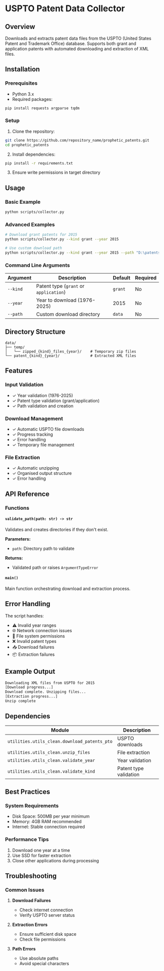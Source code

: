 # USPTO Patent Data Collector

## Overview
Downloads and extracts patent data files from the USPTO (United States Patent and Trademark Office) database. Supports both grant and application patents with automated downloading and extraction of XML files.

## Installation

### Prerequisites
- Python 3.x
- Required packages:
```bash
pip install requests argparse tqdm
```

### Setup
1. Clone the repository:
```bash
git clone https://github.com/repository_name/prophetic_patents.git
cd prophetic_patents
```

2. Install dependencies:
```bash
pip install -r requirements.txt
```

3. Ensure write permissions in target directory

## Usage

### Basic Example
```bash
python scripts/collector.py
```

### Advanced Examples
```bash
# Download grant patents for 2015
python scripts/collector.py --kind grant --year 2015

# Use custom download path
python scripts/collector.py --kind grant --year 2015 --path "D:\patents"
```

### Command Line Arguments
| Argument | Description | Default | Required |
|----------|-------------|---------|----------|
| `--kind` | Patent type (`grant` or `application`) | `grant` | No |
| `--year` | Year to download (1976-2025) | 2015 | No |
| `--path` | Custom download directory | `data` | No |

## Directory Structure
```
data/
├── temp/
│   └── zipped_{kind}_files_{year}/    # Temporary zip files
└── patent_{kind}_{year}/              # Extracted XML files
```

## Features

### Input Validation
- ✓ Year validation (1976-2025)
- ✓ Patent type validation (grant/application)
- ✓ Path validation and creation

### Download Management
- ✓ Automatic USPTO file downloads
- ✓ Progress tracking
- ✓ Error handling
- ✓ Temporary file management

### File Extraction
- ✓ Automatic unzipping
- ✓ Organised output structure
- ✓ Error handling

## API Reference

### Functions

#### `validate_path(path: str) -> str`
Validates and creates directories if they don't exist.

**Parameters:**
- `path`: Directory path to validate

**Returns:**
- Validated path or raises `ArgumentTypeError`

#### `main()`
Main function orchestrating download and extraction process.

## Error Handling

The script handles:
- ⚠️ Invalid year ranges
- 🌐 Network connection issues
- 📁 File system permissions
- ❌ Invalid patent types
- 📥 Download failures
- 📦 Extraction failures

## Example Output
```bash
Downloading XML files from USPTO for 2015
[Download progress...]
Download complete. Unzipping files...
[Extraction progress...]
Unzip complete
```

## Dependencies
| Module | Description |
|--------|-------------|
| `utilities.utils_clean.download_patents_pto` | USPTO downloads |
| `utilities.utils_clean.unzip_files` | File extraction |
| `utilities.utils_clean.validate_year` | Year validation |
| `utilities.utils_clean.validate_kind` | Patent type validation |

## Best Practices

### System Requirements
- Disk Space: 500MB per year minimum
- Memory: 4GB RAM recommended
- Internet: Stable connection required

### Performance Tips
1. Download one year at a time
2. Use SSD for faster extraction
3. Close other applications during processing

## Troubleshooting

### Common Issues
1. **Download Failures**
   - Check internet connection
   - Verify USPTO server status
   
2. **Extraction Errors**
   - Ensure sufficient disk space
   - Check file permissions
   
3. **Path Errors**
   - Use absolute paths
   - Avoid special characters
